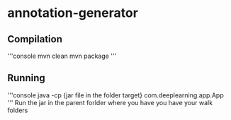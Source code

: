 # annotation-generator
## Compilation
'''console
mvn clean
mvn package
'''
## Running
'''console
java -cp \{jar file in the folder target\} com.deeplearning.app.App
'''
Run the jar in the parent forlder where you have you have your walk folders

